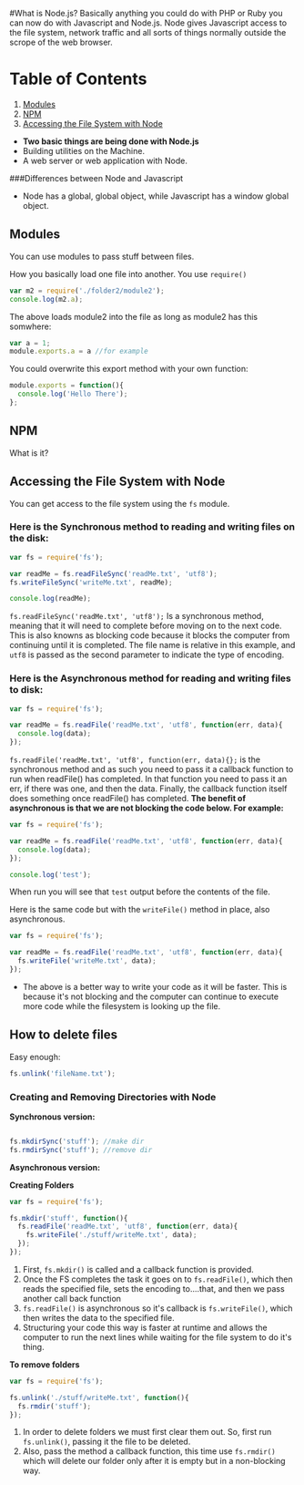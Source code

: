 #What is Node.js?
Basically anything you could do with PHP or Ruby you can now do with Javascript and Node.js. Node gives Javascript access to the file system, network traffic and all sorts of things normally outside the scrope of the web browser.

# Table of Contents
1. [Modules](#Modules)
2. [NPM](#NPM)
3. [Accessing the File System with Node](#Accessing-the-File-System-with-Node)

* **Two basic things are being done with Node.js**
* Building utilities on the Machine.
* A web server or web application with Node.

###Differences between Node and Javascript
* Node has a global, global object, while Javascript has a window global object.


## Modules
You can use modules to pass stuff between files.

How you basically load one file into another. You use ```require()```
```javascript
var m2 = require('./folder2/module2');
console.log(m2.a);
```
The above loads module2 into the file as long as module2 has this somwhere:
```javascript
var a = 1;
module.exports.a = a //for example
```

You could overwrite this export method with your own function:
```javascript
module.exports = function(){
  console.log('Hello There');
};
```


## NPM
What is it?



## Accessing the File System with Node
You can get access to the file system using the ```fs``` module.


### Here is the Synchronous method to reading and writing files on the disk:
```javascript
var fs = require('fs');

var readMe = fs.readFileSync('readMe.txt', 'utf8');
fs.writeFileSync('writeMe.txt', readMe);

console.log(readMe);
```

```fs.readFileSync('readMe.txt', 'utf8');``` Is a synchronous method, meaning that it will need to complete before moving on to the next code. This is also knowns as blocking code because it blocks the computer from continuing until it is completed. The file name is relative in this example, and ```utf8``` is passed as the second parameter to indicate the type of encoding.


### Here is the Asynchronous method for reading and writing files to disk:
```javascript
var fs = require('fs');

var readMe = fs.readFile('readMe.txt', 'utf8', function(err, data){
  console.log(data);
});
```

```fs.readFile('readMe.txt', 'utf8', function(err, data){};``` is the synchronous method and as such you need to pass it a callback function to run when readFile() has completed. In that function you need to pass it an err, if there was one, and then the data. Finally, the callback function itself does something once readFile() has completed. **The benefit of asynchronous is that we are not blocking the code below. For example:**
```javascript
var fs = require('fs');

var readMe = fs.readFile('readMe.txt', 'utf8', function(err, data){
  console.log(data);
});

console.log('test');
```
When run you will see that ```test``` output before the contents of the file.


Here is the same code but with the ```writeFile()``` method in place, also asynchronous.
```javascript
var fs = require('fs');

var readMe = fs.readFile('readMe.txt', 'utf8', function(err, data){
  fs.writeFile('writeMe.txt', data);
});
```

* The above is a better way to write your code as it will be faster. This is because it's not blocking and the computer can continue to execute more code while the filesystem is looking up the file.


## How to delete files

Easy enough:
```javascript
fs.unlink('fileName.txt');
```


### Creating and Removing Directories with Node

**Synchronous version:**
```javascript

fs.mkdirSync('stuff'); //make dir
fs.rmdirSync('stuff'); //remove dir
```


**Asynchronous version:**

**Creating Folders**
```javascript
var fs = require('fs');

fs.mkdir('stuff', function(){
  fs.readFile('readMe.txt', 'utf8', function(err, data){
    fs.writeFile('./stuff/writeMe.txt', data);
  });
});
```

1. First, ```fs.mkdir()``` is called and a callback function is provided.
2. Once the FS completes the task it goes on to ```fs.readFile()```, which then reads the specified file, sets the encoding to....that, and then we pass another call back function
3. ```fs.readFile()``` is asynchronous so it's callback is ```fs.writeFile()```, which then writes the data to the specified file.
4. Structuring your code this way is faster at runtime and allows the computer to run the next lines while waiting for the file system to do it's thing.


**To remove folders**
```javascript
var fs = require('fs');

fs.unlink('./stuff/writeMe.txt', function(){
  fs.rmdir('stuff');
});
```

1. In order to delete folders we must first clear them out. So, first run ```fs.unlink()```, passing it the file to be deleted.
2. Also, pass the method a callback function, this time use ```fs.rmdir()``` which will delete our folder only after it is empty but in a non-blocking way.

